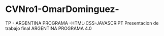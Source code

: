 # CVNro1-OmarDominguez-
TP - ARGENTINA PROGRAMA -HTML-CSS-JAVASCRIPT
Presentacion de trabajo final ARGENTINA PROGRAMA 4.0 
